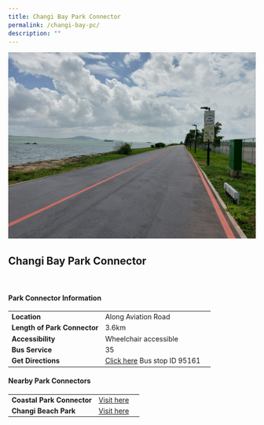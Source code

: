 ```yaml
---
title: Changi Bay Park Connector
permalink: /changi-bay-pc/
description: ""
---
```

![Changi Bay Park Connector](/images/1692771506715.jpg)


## Changi Bay Park Connector


<br>

#### Park Connector Information

|  |  |  |
| -------- | -------- | -------- |
| **Location** | Along Aviation Road|  |
| **Length of Park Connector** | 3.6km   |  |
| **Accessibility** | Wheelchair accessible | |
| **Bus Service** | 35 | |
| **Get Directions** |[Click here](https://www.onemap.gov.sg/v2/?lat=1.3706926&amp;lng=104.005444) Bus stop ID 95161| |



#### Nearby Park Connectors

|   |  |  |
| -------- | -------- | -------- |
| **Coastal Park Connector** | [Visit here](pcn.gov.sg/coastal-pc) | |
| **Changi Beach Park** | [Visit here](https://www.nparks.gov.sg/gardens-parks-and-nature/parks-and-nature-reserves/changi-beach-park) | |